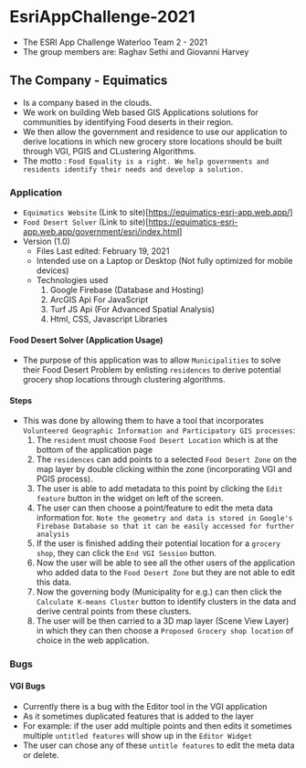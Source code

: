 # EsriAppChallenge-2021
- The ESRI App Challenge Waterloo Team 2 -  2021
- The group members are: Raghav Sethi and Giovanni Harvey 

## The Company - Equimatics
- Is a company based in the clouds.
- We work on building Web based GIS Applications solutions for communities by identifying Food deserts in their region.
- We then allow the government and residence to use our application to derive locations in which new grocery store locations should be built through VGI, PGIS and CLustering Algorithms.
- The motto : `Food Equality is a right. We help governments and residents identify their needs and develop a solution.`

### Application
- `Equimatics Website` (Link to site)[https://equimatics-esri-app.web.app/]
- `Food Desert Solver` (Link to site)[https://equimatics-esri-app.web.app/government/esri/index.html]
- Version (1.0)
    - Files Last edited: February 19, 2021
    - Intended use on a Laptop or Desktop (Not fully optimized for mobile devices)
    - Technologies used
        1. Google Firebase (Database and Hosting)
        2. ArcGIS Api For JavaScript 
        3. Turf JS Api (For Advanced Spatial Analysis)
        4. Html, CSS, Javascript Libraries

#### Food Desert Solver (Application Usage)
- The purpose of this application was to allow `Municipalities` to solve their Food Desert Problem by enlisting `residences` to derive potential grocery shop locations through clustering algorithms.
#### Steps 
- This was done by allowing them to have a tool that incorporates `Volunteered Geographic Information and Participatory GIS processes`:
    1. The `resident` must choose `Food Desert Location` which is at the bottom of the application page
    2. The `residences` can add points to a selected `Food Desert Zone` on the map layer by double clicking within the zone (incorporating VGI and PGIS process).
    3. The user is able to add metadata to this point by clicking the `Edit feature` button in the widget on left of the screen.
    4. The user can then choose a point/feature to edit the meta data information for. `Note the geometry and data is stored in Google's Firebase Database so that it can be easily accessed for further analysis`
    5. If the user is finished adding their potential location for a `grocery shop`, they can click the `End VGI Session` button.
    6. Now the user will be able to see all the other users of the application who added data to the `Food Desert Zone` but they are not able to edit this data.
    7. Now the governing body (Municipality for e.g.) can then click the `Calculate K-means Cluster` button to identify clusters in the data and derive central points from these clusters.
    8. The user will be then carried to a 3D map layer (Scene View Layer) in which they can then choose a `Proposed Grocery shop location` of choice in the web application.

### Bugs
#### VGI Bugs
- Currently there is a bug with the Editor tool in the VGI application
- As it sometimes duplicated features that is added to the layer
- For example: if the user add multiple points and then edits it sometimes multiple `untitled features` will show up in the `Editor Widget`
- The user can chose any of these `untitle features` to edit the meta data or delete.
